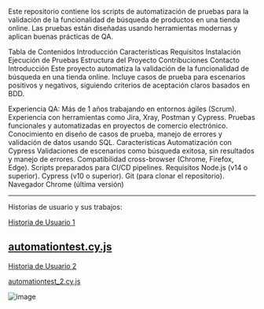 
Este repositorio contiene los scripts de automatización de pruebas para la validación de la funcionalidad de búsqueda de productos en una tienda online. Las pruebas están diseñadas usando herramientas modernas y aplican buenas prácticas de QA.

Tabla de Contenidos
Introducción
Características
Requisitos
Instalación
Ejecución de Pruebas
Estructura del Proyecto
Contribuciones
Contacto
Introducción
Este proyecto automatiza la validación de la funcionalidad de búsqueda en una tienda online. Incluye casos de prueba para escenarios positivos y negativos, siguiendo criterios de aceptación claros basados en BDD.

Experiencia QA:
Más de 1 años trabajando en entornos ágiles (Scrum).
Experiencia con herramientas como Jira, Xray, Postman y Cypress.
Pruebas funcionales y automatizadas en proyectos de comercio electrónico.
Conocimiento en diseño de casos de prueba, manejo de errores y validación de datos usando SQL.
Características
Automatización con Cypress
Validaciones de escenarios como búsqueda exitosa, sin resultados y manejo de errores.
Compatibilidad cross-browser (Chrome, Firefox, Edge).
Scripts preparados para CI/CD pipelines.
Requisitos
Node.js (v14 o superior).
Cypress (v10 o superior).
Git (para clonar el repositorio).
Navegador Chrome (última versión)

----------------------------------------------------------------------------------

Historias de usuario y sus trabajos:

[Historia de Usuario 1](https://github.com/gonzalopetenarqa/Repositorio-QA-Automation/blob/main/Historias%20de%20usuario/Historias%20de%20Usuario%201.md)

[automationtest.cy.js](https://github.com/gonzalopetenarqa/Repositorio-QA-Automation/blob/main/cypress/e2e/automationtest.cy.js)
----------------------------------------------------------------------------------

[Historia de Usuario 2](https://github.com/gonzalopetenarqa/Repositorio-QA-Automation/blob/main/Historias%20de%20usuario/Historias%20de%20Usuario%201.md)

[automationtest_2.cy.js](cypress/e2e/automationtest_2.cy.js)


![image](https://github.com/user-attachments/assets/f5243460-0fd3-4de9-90c9-1da50e5e4719)

